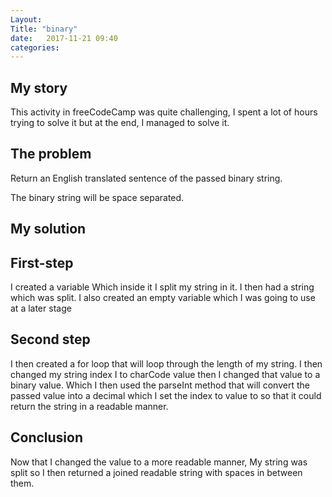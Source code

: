 ```yaml
---
Layout: 
Title: "binary"
date:   2017-11-21 09:40
categories: 
---
```

## My story
This activity in freeCodeCamp was quite challenging, I spent a lot of hours trying to solve it but at the end, I managed to solve it.

## The problem
Return an English translated sentence of the passed binary string.

The binary string will be space separated.
## My solution
## First-step
I created a variable Which inside it I split my string in it. 
I then had a string which was split.
I also created an empty variable which I was going to use at a later stage

## Second step
I then created a for loop that will loop through the length of my string.
I then changed my string index I to charCode value then I changed that value to a binary value.
Which I then used the parseInt method that will convert the passed value into a decimal which I set the index to value to so that it could return the string in a readable manner.
## Conclusion
Now that I changed the value to a more readable manner, My string was split so I then returned a joined readable string with spaces in between them.
